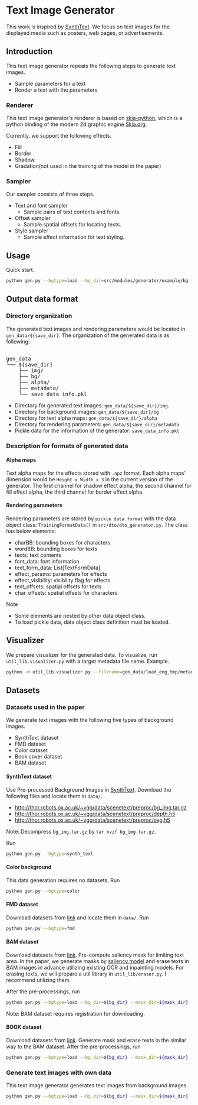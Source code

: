 # Text Image Generator
This work is inspired by [SynthText](https://github.com/ankush-me/SynthText).
We focus on text images for the displayed media such as posters, web pages, or advertisements.  

## Introduction
This text image generator repeats the following steps to generate text images.
- Sample parameters for a text
- Render a text with the parameters

### Renderer
This text image generator's renderer is based on [skia-python](https://github.com/kyamagu/skia-python), which is a python binding of the modern 2d graphic engine [Skia.org](https://Skia.org).

Currently, we support the following effects.
- Fill
- Border
- Shadow
- Gradation(not used in the training of the model in the paper)


### Sampler
Our sampler consists of three steps.
- Text and font sampler 
    - Sample pairs of text contents and fonts.
- Offset sampler 
    - Sample spatial offsets for locating texts.
- Style sampler 
    - Sample effect information for text styling.

## Usage
Quick start.
```bash
python gen.py --bgtype=load --bg_dir=src/modules/generator/example/bg --mask_dir=src/modules/generator/example/mask
```

## Output data format

### Directory organization

The generated text images and rendering parameters would be located in `gen_data/${save_dir}`.
The organization of the generated data is as following:
<pre> 
gen_data
└── ${save_dir}
    ├── img/
    ├── bg/
    ├── alpha/
    ├── metadata/
    └── save_data_info.pkl
</pre>

- Directory for generated text images: `gen_data/${save_dir}/img`.
- Directory for background images: `gen_data/${save_dir}/bg`
- Directory for text alpha maps: `gen_data/${save_dir}/alpha`
- Directory for rendering parameters: `gen_data/${save_dir}/metadata`
- Pickle data for the information of the generator: `save_data_info.pkl`

### Description for formats of generated data

#### Alpha maps
Text alpha maps for the effects stored with `.npz` format.
Each alpha maps' dimension would be `Height x Width x 3` in the current version of the generator.
The first channel for shadow effect alpha, the second channel for fill effect alpha, the third channel for border effect alpha.
#### Rendering parameters
Rendering parameters are stored by `pickle data format`  with the data object class: `TrainingFormatData()` in `src/dto/dto_generator.py`.
The class has below elements:
- charBB: bounding boxes for characters
- wordBB: bounding boxes for texts
- texts: text contents
- font_data: font information
- text_form_data: List[TextFormData]
- effect_params: parameters for effects
- effect_visibility: visibility flag for effects
- text_offsets: spatial offsets for texts
- char_offsets: spatial offsets for characters

Note
- Some elements are nested by other data object class.
- To load pickle data, data object class definition must be loaded.


## Visualizer
We prepare visualizer for the generated data.
To visualize, run `util_lib.visualizer.py` with a target metadata file name.
Example.
```bash
python -m util_lib.visualizer.py --filename=gen_data/load_eng_tmp/metadata/0_0.pkl
```



## Datasets


### Datasets used in the paper
We generate text images with the following five types of background images.
- SynthText dataset
- FMD dataset
- Color dataset
- Book cover dataset
- BAM dataset
#### SynthText dataset
Use Pre-processed Background Images in [SynthText](https://github.com/ankush-me/SynthText).
Download the following files and locate them in `data/`.
- http://thor.robots.ox.ac.uk/~vgg/data/scenetext/preproc/bg_img.tar.gz
- http://thor.robots.ox.ac.uk/~vgg/data/scenetext/preproc/depth.h5
- http://thor.robots.ox.ac.uk/~vgg/data/scenetext/preproc/seg.h5

Note: Decompress `bg_img.tar.gz` by `tar xvzf bg_img.tar.gz`.

Run
```bash
python gen.py --bgtype=synth_text
```

#### Color background
This data generation requires no datasets.
Run
```bash
python gen.py --bgtype=color
```

#### FMD dataset
Download datasets from [link](https://people.csail.mit.edu/celiu/CVPR2010/FMD/) and locate them in `data/`.
Run
```bash
python gen.py --bgtype=fmd
```

#### BAM dataset
Download datasets from [link](https://bam-dataset.org/).
Pre-compute saliency mask for limiting text area.
In the paper, we generate masks by [saliency model](https://github.com/backseason/PoolNet) and erase texts in BAM images in advance utilizing existing OCR and inpainting models.
For erasing texts, we will prepare a util library in `util_lib/eraser.py`.
I recommend utilizing them.

After the pre-processings, run
```bash
python gen.py --bgtype=load --bg_dir=${bg_dir} --mask_dir=${mask_dir}
```
Note: BAM dataset requires registration for downloading.

#### BOOK dataset
Download datasets from [link](https://github.com/uchidalab/book-dataset).
Generate mask and erase texts in the similar way to the BAM dataset.
After the pre-processings, run
```bash
python gen.py --bgtype=load --bg_dir=${bg_dir} --mask_dir=${mask_dir}
```

### Generate text images with own data
This text image generator generates text images from background images.

```bash
python gen.py --bgtype=load --bg_dir=${bg_dir} --mask_dir=${mask_dir}
```
